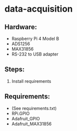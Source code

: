 # data-acquisition

## Hardware:
- Raspberry Pi 4 Model B
- ADS1256
- MAX31856
- RS-232 to USB adapter

## Steps:
1. Install requirements

## Requirements:
- (See requirements.txt)
- RPi.GPIO
- Adafruit_GPIO
- Adafruit_MAX31856
